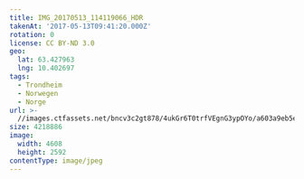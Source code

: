```yaml
---
title: IMG_20170513_114119066_HDR
takenAt: '2017-05-13T09:41:20.000Z'
rotation: 0
license: CC BY-ND 3.0
geo:
  lat: 63.427963
  lng: 10.402697
tags:
  - Trondheim
  - Norwegen
  - Norge
url: >-
  //images.ctfassets.net/bncv3c2gt878/4ukGr6T0trfVEgnG3ypOYo/a603a9eb5e0e2ca187e7a529f2c651be/img_20170513_114119066_hdr_34520044671_o
size: 4218886
image:
  width: 4608
  height: 2592
contentType: image/jpeg
---
```


